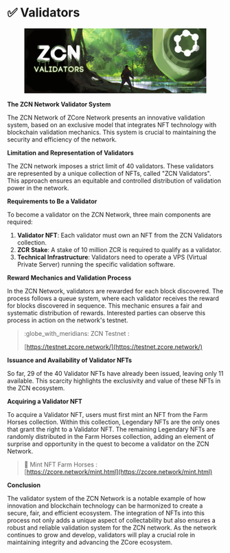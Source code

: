 # ✅ Validators

<figure><img src="../../.gitbook/assets/ZCore_Passport-NFT-Cover.png" alt=""><figcaption></figcaption></figure>

**The ZCN Network Validator System**

The ZCN Network of ZCore Network presents an innovative validation system, based on an exclusive model that integrates NFT technology with blockchain validation mechanics. This system is crucial to maintaining the security and efficiency of the network.

**Limitation and Representation of Validators**

The ZCN network imposes a strict limit of 40 validators. These validators are represented by a unique collection of NFTs, called "ZCN Validators". This approach ensures an equitable and controlled distribution of validation power in the network.

**Requirements to Be a Validator**

To become a validator on the ZCN Network, three main components are required:

1. **Validator NFT**: Each validator must own an NFT from the ZCN Validators collection.
2. **ZCR Stake**: A stake of 10 million ZCR is required to qualify as a validator.
3. **Technical Infrastructure**: Validators need to operate a VPS (Virtual Private Server) running the specific validation software.

**Reward Mechanics and Validation Process**

In the ZCN Network, validators are rewarded for each block discovered. The process follows a queue system, where each validator receives the reward for blocks discovered in sequence. This mechanic ensures a fair and systematic distribution of rewards. Interested parties can observe this process in action on the network's testnet.

> :globe\_with\_meridians: ZCN Testnet :&#x20;
>
> [https://testnet.zcore.network/](https://testnet.zcore.network/)

**Issuance and Availability of Validator NFTs**

So far, 29 of the 40 Validator NFTs have already been issued, leaving only 11 available. This scarcity highlights the exclusivity and value of these NFTs in the ZCN ecosystem.

**Acquiring a Validator NFT**

To acquire a Validator NFT, users must first mint an NFT from the Farm Horses collection. Within this collection, Legendary NFTs are the only ones that grant the right to a Validator NFT. The remaining Legendary NFTs are randomly distributed in the Farm Horses collection, adding an element of surprise and opportunity in the quest to become a validator on the ZCN Network.

> :racehorse: Mint NFT Farm Horses : \
> [https://zcore.network/mint.html](https://zcore.network/mint.html)

**Conclusion**

The validator system of the ZCN Network is a notable example of how innovation and blockchain technology can be harmonized to create a secure, fair, and efficient ecosystem. The integration of NFTs into this process not only adds a unique aspect of collectability but also ensures a robust and reliable validation system for the ZCN network. As the network continues to grow and develop, validators will play a crucial role in maintaining integrity and advancing the ZCore ecosystem.
